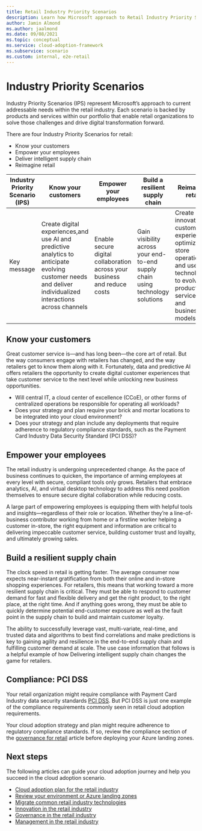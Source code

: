 ```yaml
---
title: Retail Industry Priority Scenarios
description: Learn how Microsoft approach to Retail Industry Priority Scenarios.
author: Jamin Almond
ms.author: jaalmond
ms.date: 09/08/2021
ms.topic: conceptual
ms.service: cloud-adoption-framework
ms.subservice: scenario
ms.custom: internal, e2e-retail
---
```


# Industry Priority Scenarios

Industry Priority Scenarios (IPS) represent Microsoft’s approach to current addressable needs within the retail industry. Each scenario is backed by products and services within our portfolio that enable retail organizations to solve those challenges and drive digital transformation forward. 


There are four Industry Priority Scenarios for retail:
- Know your customers 
- Empower your employees
- Deliver intelligent supply chain
- Reimagine retail


|Industry Priority Scenario (IPS)|Know your customers|Empower your employees|Build a resilient supply chain|Reimagine retail|
|--------------------------------|-------------------|----------------------|------------------------------|----------------|
|Key message|                    Create digital experiences,and use AI and predictive analytics to anticipate evolving customer needs and deliver individualized interactions across channels|Enable secure digital collaboration across your business and reduce costs|Gain visibility across your end-to-end supply chain using technology solutions|Create innovative customer experiences, optimize in-store operations, and use technology to evolve products, services, and business models|

## Know your customers

Great customer service is—and has long been—the core art of retail. But the way consumers engage with retailers has changed, and the way retailers get to know them along with it. Fortunately, data and predictive AI offers retailers the opportunity to create digital customer experiences that take customer service to the next level while unlocking new business opportunities.

- Will central IT, a cloud center of excellence (CCoE), or other forms of centralized operations be responsible for operating all workloads?
- Does your strategy and plan require your brick and mortar locations to be integrated into your cloud environment?
- Does your strategy and plan include any deployments that require adherence to regulatory compliance standards, such as the Payment Card Industry Data Security Standard (PCI DSS)?

## Empower your employees

The retail industry is undergoing unprecedented change. As the pace of business continues to quicken, the importance of arming employees at every level with secure, compliant tools only grows. Retailers that embrace analytics, AI, and virtual desktop technology to address this need position themselves to ensure secure digital collaboration while reducing costs.

A large part of empowering employees is equipping them with helpful tools and insights—regardless of their role or location. Whether they’re a line-of-business contributor working from home or a firstline worker helping a customer in-store, the right equipment and information are critical to delivering impeccable customer service, building customer trust and loyalty, and ultimately growing sales. 


## Build a resilient supply chain

The clock speed in retail is getting faster. The average consumer now expects near-instant gratification from both their online and in-store shopping experiences. For retailers, this means that working toward a more resilient supply chain is critical. They must be able to respond to customer demand for fast and flexible delivery and get the right product, to the right place, at the right time. And if anything goes wrong, they must be able to quickly determine potential end-customer exposure as well as the fault point in the supply chain to build and maintain customer loyalty. 

The ability to successfully leverage vast, multi-variate, real-time, and trusted data and algorithms to best find correlations and make predictions is key to gaining agility and resilience in the end-to-end supply chain and fulfilling customer demand at scale. The use case information that follows is a helpful example of how Delivering intelligent supply chain changes the game for retailers.  


## Compliance: PCI DSS

Your retail organization might require compliance with Payment Card Industry data security standards [PCI DSS](/azure/compliance/offerings/offering-pci-dss). But PCI DSS is just one example of the compliance requirements commonly seen in retail cloud adoption requirements.

Your cloud adoption strategy and plan might require adherence to regulatory compliance standards. If so, review the compliance section of the [governance for retail](./govern.md) article before deploying your Azure landing zones.

## Next steps

The following articles can guide your cloud adoption journey and help you succeed in the cloud adoption scenario.

- [Cloud adoption plan for the retail industry](./plan.md)
- [Review your environment or Azure landing zones](./ready.md)
- [Migrate common retail industry technologies](./migrate.md)
- [Innovation in the retail industry](./innovate.md)
- [Governance in the retail industry](./govern.md)
- [Management in the retail industry](./manage.md)
